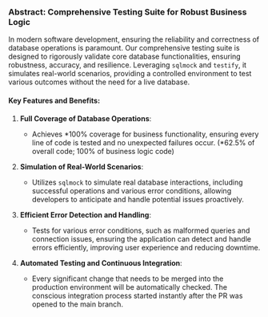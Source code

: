 ### Abstract: Comprehensive Testing Suite for Robust Business Logic

In modern software development, ensuring the reliability and correctness of database operations is paramount. Our comprehensive testing suite is designed to rigorously validate core database functionalities, ensuring robustness, accuracy, and resilience. Leveraging `sqlmock` and `testify`, it simulates real-world scenarios, providing a controlled environment to test various outcomes without the need for a live database.

#### Key Features and Benefits:

1. **Full Coverage of Database Operations**:
   - Achieves *100% coverage for business functionality, ensuring every line of code is tested and no unexpected failures occur. (*62.5% of overall code; 100% of business logic code)

2. **Simulation of Real-World Scenarios**:
   - Utilizes `sqlmock` to simulate real database interactions, including successful operations and various error conditions, allowing developers to anticipate and handle potential issues proactively.

3. **Efficient Error Detection and Handling**:
   - Tests for various error conditions, such as malformed queries and connection issues, ensuring the application can detect and handle errors efficiently, improving user experience and reducing downtime.

4. **Automated Testing and Continuous Integration**:
   - Every significant change that needs to be merged into the production environment will be automatically checked. The conscious integration process started instantly after the PR was opened to the main branch.
